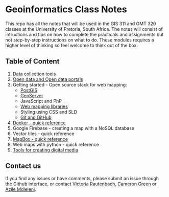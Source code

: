 # Geoinformatics Class Notes

This repo has all the notes that will be used in the GIS 311 and GMT 320 classes at the University of Pretoria, South Africa. The notes will consist of intructions and tips on how to complete the practicals and assignments but not step-by-step instructions on what to do. These modules requires a higher level of thinking so feel welcome to think out of the box. 

## Table of Content
1. [Data collection tools](https://github.com/vrautenbach/geoinformatics-notes/blob/master/Data%20collection%20tools.md)
2. [Open data and Open data portals](https://github.com/vrautenbach/geoinformatics-notes/blob/master/Open%20data%20portal.md)
3. Getting started - Open source stack for web mapping:
    * [PostGIS](https://github.com/vrautenbach/geoinformatics-notes/blob/master/Getting%20started%20with%20PostGIS.md)
    * [GeoServer](https://github.com/vrautenbach/geoinformatics-notes/blob/master/Getting%20started%20with%20Geoserver.md)
    * JavaScript and PhP
    * [Web mapping libraries](https://github.com/vrautenbach/geoinformatics-notes/blob/master/Getting%20started%20with%20web%20mapping%20libraries.md)
    * Styling using CSS and SLD
    * [Git and GitHub](https://github.com/vrautenbach/geoinformatics-notes/blob/master/Getting%20started%20with%20Git%20and%20Github.md)
4. [Docker - quick reference](https://github.com/vrautenbach/geoinformatics-notes/blob/master/Docker%20quick%20reference.md)
5. Google Firebase - creating a map with a NoSQL database
6. Vector tiles - quick reference
7. [MapBox - quick reference](https://github.com/vrautenbach/geoinformatics-notes/blob/master/Mapbox%20quick%20reference.md)
8. Web maps with python - quick reference 
9. [Tools for creating digital media](https://github.com/vrautenbach/geoinformatics-notes/blob/master/Tools%20for%20creating%20digital%20media.md)

## Contact us
If you find any issues or have comments, please submit an issue through the Github interface, or contact [Victoria Rautenbach](https://github.com/vrautenbach), [Cameron Green](https://github.com/CamGreen) or [Azile Mdleleni](https://github.com/AMdleleni). 
